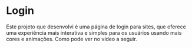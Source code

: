 # Login
Este projeto que desenvolvi é uma página de login para sites, que oferece uma experiência mais interativa e simples para os usuários usando mais cores e animações. Como pode ver no vídeo a seguir.
